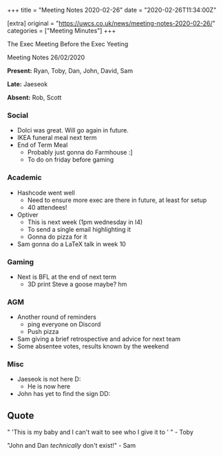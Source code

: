 +++
title = "Meeting Notes 2020-02-26"
date = "2020-02-26T11:34:00Z"

[extra]
original = "https://uwcs.co.uk/news/meeting-notes-2020-02-26/"    
categories = ["Meeting Minutes"]
+++

<p>The Exec Meeting Before the Exec Yeeting</p>

<!-- more -->

Meeting Notes 26/02/2020

**Present:** Ryan, Toby, Dan, John, David, Sam

**Late:** Jaeseok

**Absent:** Rob, Scott

### Social

  - Dolci was great. Will go again in future.
  - IKEA funeral meal next term
  - End of Term Meal
      - Probably just gonna do Farmhouse :\]
      - To do on friday before gaming

### Academic

  - Hashcode went well
      - Need to ensure more exec are there in future, at least for setup
      - 40 attendees\!
  - Optiver
      - This is next week (1pm wednesday in l4)
      - To send a single email highlighting it
      - Gonna do pizza for it
  - Sam gonna do a LaTeX talk in week 10

### Gaming

  - Next is BFL at the end of next term
      - 3D print Steve a goose maybe? hm

### AGM

  - Another round of reminders
      - ping everyone on Discord
      - Push pizza
  - Sam giving a brief retrospective and advice for next team
  - Some absentee votes, results known by the weekend

### Misc

  - Jaeseok is not here D:
      - He is now here
  - John has yet to find the sign DD:

## Quote

" 'This is my baby and I can't wait to see who I give it to ' " - Toby

"John and Dan *technically* don't exist\!" - Sam

